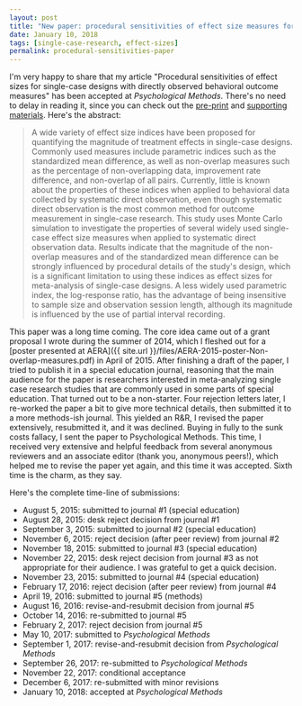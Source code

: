 ```yaml
---
layout: post
title: "New paper: procedural sensitivities of effect size measures for SCDs"
date: January 10, 2018
tags: [single-case-research, effect-sizes]
permalink: procedural-sensitivities-paper
---
```


I'm very happy to share that my article "Procedural sensitivities of effect sizes for single-case designs with directly observed behavioral outcome measures" has been accepted at _Psychological Methods_. There's no need to delay in reading it, since you can check out the [pre-print](https://psyarxiv.com/vxa86) and  [supporting materials](https://osf.io/hkzsm/). Here's the abstract:

> A wide variety of effect size indices have been proposed for quantifying the magnitude of treatment effects in single-case designs. Commonly used measures include parametric indices such as the standardized mean difference, as well as non-overlap measures such as the percentage of non-overlapping data, improvement rate difference, and non-overlap of all pairs. Currently, little is known about the properties of these indices when applied to behavioral data collected by systematic direct observation, even though systematic direct observation is the most common method for outcome measurement in single-case research. This study uses Monte Carlo simulation to investigate the properties of several widely used single-case effect size measures when applied to systematic direct observation data. Results indicate that the magnitude of the non-overlap measures and of the standardized mean difference can be strongly influenced by procedural details of the study's design, which is a significant limitation to using these indices as effect sizes for meta-analysis of single-case designs. A less widely used parametric index, the log-response ratio, has the advantage of being insensitive to sample size and observation session length, although its magnitude is influenced by the use of partial interval recording.

This paper was a long time coming. The core idea came out of a grant proposal I wrote during the summer of 2014, which I fleshed out for a [poster presented at AERA]({{ site.url }}/files/AERA-2015-poster-Non-overlap-measures.pdf) in April of 2015. After finishing a draft of the paper, I tried to publish it in a special education journal, reasoning that the main audience for the paper is researchers interested in meta-analyzing single case research studies that are commonly used in some parts of special education. That turned out to be a non-starter. Four rejection letters later, I re-worked the paper a bit to give more technical details, then submitted it to a more methods-ish journal. This yielded an R&R, I revised the paper extensively, resubmitted it, and it was declined. Buying in fully to the sunk costs fallacy, I sent the paper to Psychological Methods. This time, I received very extensive and helpful feedback from several anonymous reviewers and an associate editor (thank you, anonymous peers!), which helped me to revise the paper yet again, and this time it was accepted. Sixth time is the charm, as they say. 

Here's the complete time-line of submissions:

* August 5, 2015: submitted to journal #1 (special education)
* August 28, 2015: desk reject decision from journal #1
* September 3, 2015: submitted to journal #2 (special education) 
* November 6, 2015: reject decision (after peer review) from journal #2
* November 18, 2015: submitted to journal #3 (special education)
* November 22, 2015: desk reject decision from journal #3 as not appropriate for their audience. I was grateful to get a quick decision. 
* November 23, 2015: submitted to journal #4 (special education)
* February 17, 2016: reject decision (after peer review) from journal #4
* April 19, 2016: submitted to journal #5 (methods)
* August 16, 2016: revise-and-resubmit decision from journal #5
* October 14, 2016: re-submitted to journal #5
* February 2, 2017: reject decision from journal #5
* May 10, 2017: submitted to _Psychological Methods_
* September 1, 2017: revise-and-resubmit decision from _Psychological Methods_
* September 26, 2017: re-submitted to _Psychological Methods_
* November 22, 2017: conditional acceptance
* December 6, 2017: re-submitted with minor revisions
* January 10, 2018: accepted at _Psychological Methods_
